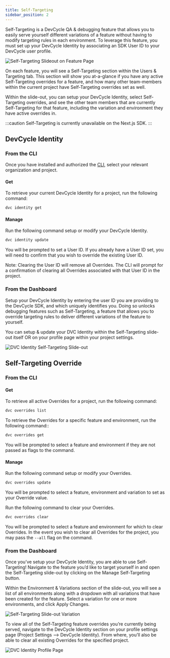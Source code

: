 ```yaml
---
title: Self-Targeting
sidebar_position: 2
---
```


Self-Targeting is a DevCycle QA & debugging feature that allows you to easily serve yourself different variations of a feature without having to modify targeting rules in each environment. To leverage this feature, you must set up your DevCycle Identity by associating an SDK User ID to your DevCycle user profile.

![Self-Targeting Slideout on Feature Page](/aug-2023-self-targeting-slideout-open-feature-form.png)

On each feature, you will see a Self-Targeting section within the Users & Targeting tab. This section will show you at-a-glance if you have any active Self-Targeting overrides for a feature, and how many other team-members within the current project have Self-Targeting overrides set as well.

Within the slide-out, you can setup your DevCycle Identity, select Self-Targeting overrides, and see the other team members that are currently Self-Targeting for that feature, including the variation and environment they have active overrides in.

:::caution
Self-Targeting is currently unavailable on the Next.js SDK.
:::

## DevCycle Identity

### From the CLI

Once you have installed and authorized the [CLI](/cli), select your relevant organization and project.

#### Get

To retrieve your current DevCycle Identity for a project, run the following command:

```bash
dvc identity get
```

#### Manage

Run the following command setup or modify your DevCycle Identity.

```bash
dvc identity update
```

You will be prompted to set a User ID. If you already have a User ID set, you will need to confirm that you wish to override the existing User ID.

Note: Clearing the User ID will remove all Overrides. The CLI will prompt for a confirmation of clearing all Overrides associated with that User ID in the project.

### From the Dashboard

Setup your DevCycle Identity by entering the user ID you are providing to the DevCycle SDK, and which uniquely identifies you. Doing so unlocks debugging features such as Self-Targeting, a feature that allows you to override targeting rules to deliver different variations of the feature to yourself.

You can setup & update your DVC Identity within the Self-Targeting slide-out itself OR on your profile page within your project settings.

![DVC Identity Self-Targeting Slide-out](/august-2023-self-targeting-dvc-id.png)

## Self-Targeting Override

### From the CLI

#### Get

To retrieve all active Overrides for a project, run the following command:

```bash
dvc overrides list
```

To retrieve the Overrides for a specific feature and environment, run the following command::

```bash
dvc overrides get
```

You will be prompted to select a feature and environment if they are not passed as flags to the command.

#### Manage

Run the following command setup or modify your Overrides.

```bash
dvc overrides update
```

You will be prompted to select a feature, environment and variation to set as your Override value.

Run the following command to clear your Overrides.

```bash
dvc overrides clear
```

You will be prompted to select a feature and environment for which to clear Overrides. In the event you wish to clear all Overrides for the project, you may pass the `--all` flag on the command.

### From the Dashboard

Once you’ve setup your DevCycle Identity, you are able to use Self-Targeting! Navigate to the feature you’d like to target yourself in and open the Self-Targeting slide-out by clicking on the Manage Self-Targeting button.

Within the Environment & Variations section of the slide-out, you will see a list of all environments along with a dropdown with all variations that have been created for the feature. Select a variation for one or more environments, and click Apply Changes.

![Self-Targeting Slide-out Variation](/august-2023-self-targeting-slideout-var.png)

To view all of the Self-Targeting feature overrides you’re currently being served, navigate to the DevCycle Identity section on your profile settings page (Project Settings —> DevCycle Identity). From where, you’ll also be able to clear all existing Overrides for the specified project.

![DVC Identity Profile Page](/august-2023-DVC-id-profile-page-overrides.png)
